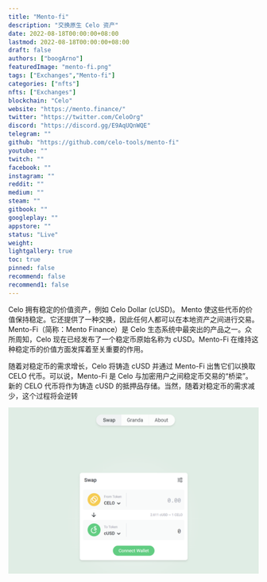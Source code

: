 ```yaml
---
title: "Mento-fi"
description: "交换原生 Celo 资产"
date: 2022-08-18T00:00:00+08:00
lastmod: 2022-08-18T00:00:00+08:00
draft: false
authors: ["boogArno"]
featuredImage: "mento-fi.png"
tags: ["Exchanges","Mento-fi"]
categories: ["nfts"]
nfts: ["Exchanges"]
blockchain: "Celo"
website: "https://mento.finance/"
twitter: "https://twitter.com/CeloOrg"
discord: "https://discord.gg/E9AqUQnWQE"
telegram: ""
github: "https://github.com/celo-tools/mento-fi"
youtube: ""
twitch: ""
facebook: ""
instagram: ""
reddit: ""
medium: ""
steam: ""
gitbook: ""
googleplay: ""
appstore: ""
status: "Live"
weight: 
lightgallery: true
toc: true
pinned: false
recommend: false
recommend1: false
---
```

Celo 拥有稳定的价值资产，例如 Celo Dollar (cUSD)。 Mento 使这些代币的价值保持稳定。它还提供了一种交换，因此任何人都可以在本地资产之间进行交易。Mento-Fi（简称：Mento Finance）是 Celo 生态系统中最突出的产品之一。众所周知，Celo 现在已经发布了一个稳定币原始名称为 cUSD。Mento-Fi 在维持这种稳定币的价值方面发挥着至关重要的作用。

随着对稳定币的需求增长，Celo 将铸造 cUSD 并通过 Mento-Fi 出售它们以换取 CELO 代币。可以说，Mento-Fi 是 Celo 与加密用户之间稳定币交易的“桥梁”。新的 CELO 代币将作为铸造 cUSD 的抵押品存储。当然，随着对稳定币的需求减少，这个过程将会逆转

![mentofi-dapp-exchanges-celo-image1_b340a3c247fc19b39daa98ef0ddd2ec4](mentofi-dapp-exchanges-celo-image1_b340a3c247fc19b39daa98ef0ddd2ec4.png)